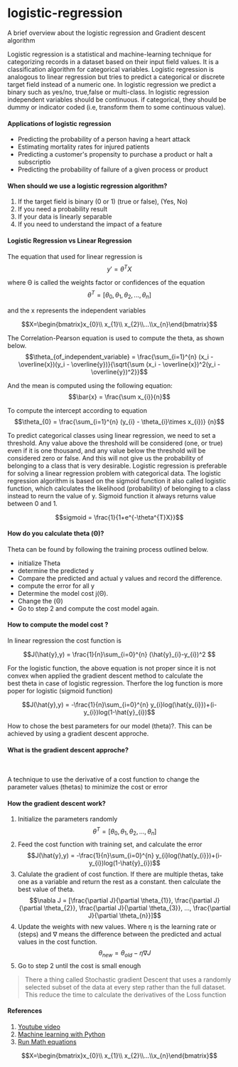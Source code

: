 # logistic-regression
A brief overview about the logistic regression and Gradient descent algorithm 

Logistic regression is a statistical and machine-learning technique for categorizing records in a dataset based on their input field values. It is a classification algorithm for categorical variables. Logistic regression is analogous to linear regression but tries to predict a categorical or discrete target field instead of a numeric one. In logistic regression we predict a binary such as yes/no, true,false or multi-class. In logistic regression independent variables should be continuous. if categorical, they should be dummy or indicator coded (i.e, transform them to some continuous value). 

#### Applications of logistic regression
- Predicting the probability of a person having a heart attack
- Estimating mortality rates for injured patients
- Predicting a customer's propensity to purchase a product or halt a subscriptio
- Predicting the probability of failure of a given process or product

#### When should we use a logistic regression algorithm?

1. If the target field is binary (0 or 1) (true or false), (Yes, No)
2. If you need a probability result
3. If your data is linearly separable
4. If you need to understand the impact of a feature


#### Logistic Regression vs Linear Regression

The equation that used for linear regression is $$y' = \theta ^{T}X$$ 

where Θ is called the weights factor or confidences of the equation
$$\theta ^{T} = [\theta_{0},\theta_{1}, \theta_{2}, ..., \theta_{n} ]$$

and the x represents the independent variables

$$X=\begin{bmatrix}x_{0}\\ x_{1}\\ x_{2}\\...\\x_{n}\end{bmatrix}$$

The Correlation-Pearson equation is used to compute the theta, as shown below.
$$\theta_{of_independent_variable} = \frac{\sum_{i=1}^{n} (x_i - \overline{x})(y_i - \overline{y})}{\sqrt{\sum (x_i - \overline{x})^2(y_i - \overline{y})^2}}$$

And the mean is computed using the following equation:
    $$\bar{x} = \frac{\sum x_{i}}{n}$$

To compute the intercept according to equation $$\theta_{0} = \frac{\sum_{i=1}^{n}  (y_{i} - \theta_{i}\times x_{i})} {n}$$

To predict categorical classes using linear regression, we need to set a threshold. Any value above the threshold will be considered (one, or true) even if it is one thousand, and any value below the threshold will be considered zero or false. And this will not give us the probability of belonging to a class that is very desirable. Logistic regression is preferable for solving a linear regression problem with categorical data. The logistic regression algorithm is based on the sigmoid function it also called logistic function, which calculates the likelihood (probability) of belonging to a class instead to reurn the value of y. Sigmoid function it always returns value between 0 and 1. 

$$sigmoid = \frac{1}{1+e^{-\theta^{T}X}}$$


#### How do you calculate theta (Θ)?

Theta can be found by following the training process outlined below.


- initialize Theta
- determine the predicted y
- Compare the predicted and actual y values and record the difference.
- compute the error for all y
- Determine the model cost j(Θ).
- Change the (Θ)
- Go to step 2 and compute the cost model again.
 

#### How to compute the model cost ?

In linear regression the cost function is 

$$J(\hat{y},y) = \frac{1}{n}\sum_{i=0}^{n} (\hat{y}_{i}-y_{i})^2 $$

For the logistic function, the above equation is not proper since it is not convex when 
applied the gradient descent method to calculate the best theta in case of logistic regression. Therfore the log function is more poper for logistic (sigmoid function)  

$$J(\hat{y},y) = -\frac{1}{n}\sum_{i=0}^{n} y_{i}log(\hat{y_{i}})+(i-y_{i})log(1-\hat{y}_{i})$$

How to chose the best parameters for our model (theta)?.  This can be achieved by using a gradient descent approche.


#### What is the gradient descent approche?
<br>
<p>A technique to use the derivative of a cost function to change the parameter values (thetas) to minimize the cost or error </p>

#### How the gradient descent work?
1. Initialize the parameters randomly
$$\theta ^{T} = [\theta_{0},\theta_{1}, \theta_{2}, ..., \theta_{n} ]$$
2. Feed the cost function with training set, and calculate the error
$$J(\hat{y},y) = -\frac{1}{n}\sum_{i=0}^{n} y_{i}log(\hat{y_{i}})+(i-y_{i})log(1-\hat{y}_{i})$$
3. Calulate the gradient of cost function. If there are multiple thetas, take one as a variable and return the rest as a constant. then calculate the best value of theta. 
$$\nabla J = [\frac{\partial J}{\partial \theta_{1}}, \frac{\partial J}{\partial \theta_{2}}, \frac{\partial J}{\partial \theta_{3}}, ..., \frac{\partial J}{\partial \theta_{n}}]$$
4. Update the weights with new values. Where η is the learning rate or (steps) and ∇ means the difference between the predicted and actual values in the cost function.
$$\theta_{new} = \theta_{old} - \eta \nabla J$$
5. Go to step 2 until the cost is small enough


>There a thing called Stochastic gradient Descent that uses a randomly selected subset of the data at every step rather than the full dataset. This reduce the time to calculate the derivatives of the Loss function

#### References
1. [Youtube video](https://www.youtube.com/watch?v=sDv4f4s2SB8&t=323s)
2. [Machine learning with Python](https://www.coursera.org/learn/machine-learning-with-python/home/welcome)
3. [Run Math equations](https://www.symbolab.com/)

$$X=\begin{bmatrix}x_{0}\\ x_{1}\\ x_{2}\\...\\x_{n}\end{bmatrix}$$
